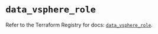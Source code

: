 # `data_vsphere_role`

Refer to the Terraform Registry for docs: [`data_vsphere_role`](https://registry.terraform.io/providers/hashicorp/vsphere/2.12.0/docs/data-sources/role).
